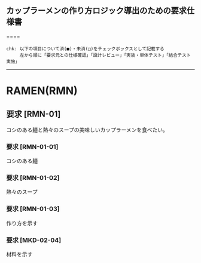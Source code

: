 ## カップラーメンの作り方ロジック導出のための要求仕様書

====

```
chk: 以下の項目について済(■)・未済(□)をチェックボックスとして記載する
	 左から順に「要求元との仕様確認」「設計レビュー」「実装・単体テスト」「結合テスト実施」
```
----

# RAMEN(RMN)

## 要求 [RMN-01]

コシのある麺と熱々のスープの美味しいカップラーメンを食べたい。

### 要求 [RMN-01-01]

コシのある麺

### 要求 [RMN-01-02]

熱々のスープ

### 要求 [RMN-01-03]

作り方を示す

### 要求 [MKD-02-04]

材料を示す